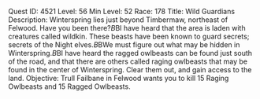 Quest ID: 4521
Level: 56
Min Level: 52
Race: 178
Title: Wild Guardians
Description: Winterspring lies just beyond Timbermaw, northeast of Felwood. Have you been there?$B$BI have heard that the area is laden with creatures called wildkin. These beasts have been known to guard secrets; secrets of the Night elves.$B$BWe must figure out what may be hidden in Winterspring.$B$BI have heard the ragged owlbeasts can be found just south of the road, and that there are others called raging owlbeasts that may be found in the center of Winterspring. Clear them out, and gain access to the land.
Objective: Trull Failbane in Felwood wants you to kill 15 Raging Owlbeasts and 15 Ragged Owlbeasts.
